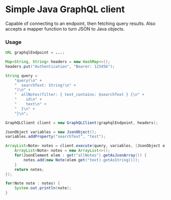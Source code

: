 # Simple Java GraphQL client

Capable of connecting to an endpoint, then fetching query results. Also accepts a mapper function to turn JSON to Java objects. 

### Usage

```java
URL graphqlEndpoint = ...; 

Map<String, String> headers = new HashMap<>();
headers.put("Authentication", "Bearer: 123456");

String query = 
    "query(\n" +
    "  searchText: String!\n" +
    ")\n" +
    "  allNotes(filter: { text_contains: $searchText } {\n" +
    "    id\n" +
    "    text\n" +
    "  }\n" +
    "}\n";

GraphQLClient client = new GraphQLClient(graphqlEndpoint, headers);

JsonObject variables = new JsonObject();
variables.addProperty("searchText", "test");

ArrayList<Note> notes = client.execute(query, variables, (JsonObject o) -> {
    ArrayList<Note> notes = new ArrayList<>();
    for(JsonElement elem : get("allNotes").getAsJsonArray()) {
        notes.add(new Note(elem.get("text).getAsString()));
    }
    return notes;
});

for(Note note : notes) {
    System.out.println(note);
}

```
